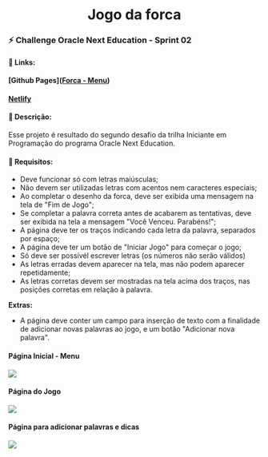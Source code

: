 <h1 align="center">Jogo da forca</h1>

### :zap: Challenge Oracle Next Education - Sprint 02



#### :sparkler: Links:

#### [Github Pages]([Forca - Menu](https://itariss.github.io/one-challenge2/))

#### [Netlify](https://lustrous-melomakarona-9c2249.netlify.app/)



#### :scroll: Descrição:



Esse projeto é  resultado do segundo desafio da trilha Iniciante em Programação do programa Oracle Next Education.   



#### :dart: Requisitos:

- Deve funcionar só com letras maiúsculas;
- Não devem ser utilizadas letras com acentos nem caracteres especiais;
- Ao completar o desenho da forca, deve ser exibida uma mensagem na tela de "Fim de Jogo";
- Se completar a palavra correta antes de acabarem as tentativas, deve ser exibida na tela a mensagem "Você Venceu. Parabéns!";
- A página deve ter os traços indicando cada letra da palavra, separados por espaço;
- A página deve ter um botão de "Iniciar Jogo" para começar o jogo;
- Só deve ser possívél escrever letras (os números não serão válidos)
- As letras erradas devem aparecer na tela, mas não podem aparecer repetidamente;
- As letras corretas devem ser mostradas na tela acima dos traços, nas posições corretas em relação à palavra.
  
  

**Extras:**

- A página deve conter um campo para inserção de texto com a finalidade de adicionar novas palavras ao jogo, e um botão "Adicionar nova palavra". 





#### Página Inicial - Menu



![](https://cdn.loom.com/images/originals/799f709ea557466c88623f78a5bae4a5.jpg?Policy=eyJTdGF0ZW1lbnQiOlt7IlJlc291cmNlIjoiaHR0cHM6Ly9jZG4ubG9vbS5jb20vaW1hZ2VzL29yaWdpbmFscy83OTlmNzA5ZWE1NTc0NjZjODg2MjNmNzhhNWJhZTRhNS5qcGciLCJDb25kaXRpb24iOnsiRGF0ZUxlc3NUaGFuIjp7IkFXUzpFcG9jaFRpbWUiOjE2NTQyMDAyODZ9fX1dfQ__&Key-Pair-Id=APKAJQIC5BGSW7XXK7FQ&Signature=I%7EpIwlTWvBQauI9DISNZ4uuMoJ-ZwGeQMeqakAR27ZWf49xD-O7obOSJxjwPb6U0yILI7td%7EigG%7E5as2Dw8HFU%7EpdwNvZirRjHDj49-MlJGXlYVLmWerL4P2s4nqYwBAjfOeTKc2ILJb6jxly5yB5bEjvHwjOToq6GHr8SRX5-pdCxIrsO3ksRmw-mbqsOb%7E-PWUm8ngtYNyOxCyS5RmMQ7ISddojZf81NJJJ6JFGNZEiWWMcomN9630Q2LDjVp0L0WIXefrlpXtRxeG7jcNqTRKEtH-sp4AWSozr3eaGUdcn1jY0u4dlrAdELCTMDu7V3-9smv0kPcW7lqfsxjr4g__)



#### Página do Jogo



![](https://cdn.loom.com/images/originals/ff76f04f6841442dbefb1724a2ab282e.jpg?Policy=eyJTdGF0ZW1lbnQiOlt7IlJlc291cmNlIjoiaHR0cHM6Ly9jZG4ubG9vbS5jb20vaW1hZ2VzL29yaWdpbmFscy9mZjc2ZjA0ZjY4NDE0NDJkYmVmYjE3MjRhMmFiMjgyZS5qcGciLCJDb25kaXRpb24iOnsiRGF0ZUxlc3NUaGFuIjp7IkFXUzpFcG9jaFRpbWUiOjE2NTQyMDAzMjh9fX1dfQ__&Key-Pair-Id=APKAJQIC5BGSW7XXK7FQ&Signature=GDiVq7asT9IGrtKpIMwz8y67ZVakZ3VOxiPuF5hdsR7YFXgckceBhkicj15wmWfC3uEQ60Ix2fhSinR7pNXER5WLkWBvJo-KoHyTJUoShFzODGzuwl5z-r4sUNJKSHlOfobOOn3zU-QQXng5tUvrIM70mdVu5ReCvw64nriuGBeeC%7EjESktGaas5l7ThXSAbtWTO8RdyEnIuxnZgFoO84Vk95RzD-vIcMfetd1hTsTld6hgAsrRr2RwkWP5SVu7AHUi7iLLPfGdVI8e6viXmtXTFzFJmPm1dqDd%7E0AhVdfNPswyuUP1NCF5Nsv6JcXGK6WJYBkpl4oOnZBiGYI-Rtw__)



#### Página para adicionar palavras e dicas



![](https://cdn.loom.com/images/originals/fa250b46a5d8494c8ce84979282d264d.jpg?Policy=eyJTdGF0ZW1lbnQiOlt7IlJlc291cmNlIjoiaHR0cHM6Ly9jZG4ubG9vbS5jb20vaW1hZ2VzL29yaWdpbmFscy9mYTI1MGI0NmE1ZDg0OTRjOGNlODQ5NzkyODJkMjY0ZC5qcGciLCJDb25kaXRpb24iOnsiRGF0ZUxlc3NUaGFuIjp7IkFXUzpFcG9jaFRpbWUiOjE2NTQyMDAzNjZ9fX1dfQ__&Key-Pair-Id=APKAJQIC5BGSW7XXK7FQ&Signature=SR5XGTbklMq0mCdEFm%7EjsMqVSm2oIpKH1lcShWF2y-S2lDbYe0s8%7Em4GU9-ac8sZGukJEpHenY0sxTXvDZ0z7Rk3YMFjL2eDBZNF6NrgCROXn044SzIUA2lZLm3BOFEO12a9tknVHo-L4bMQm-uQ4fmM2Oph0GiRNziIToOuGkTSjNmIuzYi4KpyzPSoQ9jdmCdJ%7EisO2ps1uguXPC9vCI9xo-7cATh9nEun7FAKJcc8oRP93e8gX8SLmf7ysElJcNuZX8Xq9VTgq%7Eic8-No74WqICBNgu4W%7EmPNrTw3h%7Ei0GMeHKDJaoFs6qX9exoqepJJWdHZjcA3PrTXRzH8XlQ__)




















